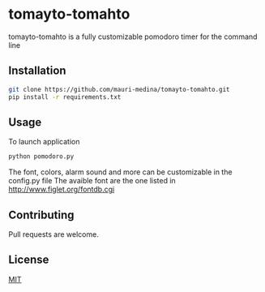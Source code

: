 # tomayto-tomahto
tomayto-tomahto is a fully customizable pomodoro timer for the command line

## Installation

```bash
git clone https://github.com/mauri-medina/tomayto-tomahto.git
pip install -r requirements.txt
```

## Usage

To launch application
```python
python pomodoro.py
```
The font, colors, alarm sound and more can be customizable in the config.py file
The avaible font are the one listed in http://www.figlet.org/fontdb.cgi

## Contributing
Pull requests are welcome.

## License
[MIT](https://choosealicense.com/licenses/mit/)
